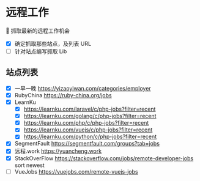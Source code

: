 # 远程工作
:newspaper: 抓取最新的远程工作机会

- [x] 确定抓取那些站点，及列表 URL
- [ ] 针对站点编写抓取 Lib

## 站点列表

- [x] 一早一晚 https://yizaoyiwan.com/categories/employer
- [x] RubyChina https://ruby-china.org/jobs
- [x] LearnKu
   - [x] https://learnku.com/laravel/c/php-jobs?filter=recent
   - [x] https://learnku.com/golang/c/php-jobs?filter=recent
   - [x] https://learnku.com/php/c/php-jobs?filter=recent
   - [x] https://learnku.com/vuejs/c/php-jobs?filter=recent
   - [x] https://learnku.com/python/c/php-jobs?filter=recent
- [x] SegmentFault https://segmentfault.com/groups?tab=jobs
- [x] 远程.work https://yuancheng.work
- [x] StackOverFlow https://stackoverflow.com/jobs/remote-developer-jobs sort newest
- [ ] VueJobs https://vuejobs.com/remote-vuejs-jobs